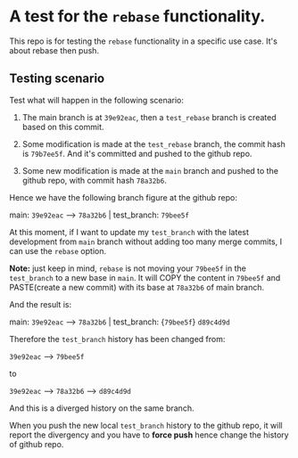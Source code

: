 # A test for the `rebase` functionality.

This repo is for testing the `rebase` functionality in a specific use case. It's about rebase then push.

## Testing scenario

Test what will happen in the following scenario:

1. The main branch is at `39e92eac`, then a `test_rebase` branch is created based on this commit.

1. Some modification is made at the `test_rebase` branch, the commit hash is `79b7ee5f`. And it's committed and pushed to the github repo.

1. Some new modification is made at the `main` branch and pushed to the github repo, with commit hash `78a32b6`.

Hence we have the following branch figure at the github repo:

main:        `39e92eac` --> `78a32b6`
                 |
test_branch: `79bee5f`

At this moment, if I want to update my `test_branch` with the latest development from `main` branch without adding too many merge commits, I can use the `rebase` option.

__Note:__ just keep in mind, `rebase` is not moving your `79bee5f` in the `test_branch` to a new base in `main`. It will COPY the content in `79bee5f` and PASTE(create a new commit) with its base at `78a32b6` of main branch.

And the result is:

main:        `39e92eac` --> `78a32b6`
                                |
test_branch: {`79bee5f`}    `d89c4d9d`

Therefore the `test_branch` history has been changed from:

`39e92eac` --> `79bee5f`

to 

`39e92eac` --> `78a32b6` --> `d89c4d9d`

And this is a diverged history on the same branch. 

When you push the new local `test_branch` history to the github repo, it will report the divergency and you have to __force push__ hence change the history of github repo.
